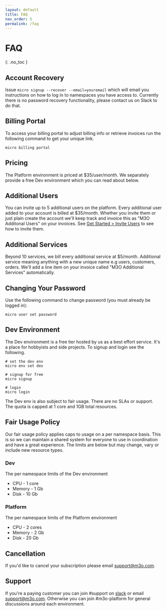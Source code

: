 ```yaml
---
layout: default
title: FAQ
nav_order: 5
permalink: /faq
---
```


# FAQ
{: .no_toc }

## Account Recovery

Issue `micro signup --recover --email=youremail` which will email you instructions on how to log in to namespaces you have access to.
Currently there is no password recovery functionality, please contact us on Slack to do that.

## Billing Portal

To access your billing portal to adjust billing info or retrieve invoices run the following command to get your unique link.

```
micro billing portal
```

## Pricing

The Platform environment is priced at $35/user/month. We separately provide a free Dev environment which you can read about below.

## Additional Users

You can invite up to 5 additional users on the platform. Every additional user added to your account is billed at $35/month. 
Whether you invite them or just plain create the account we'll keep track and invoice this as "M3O Additonal Users" on your invoices. See 
[Get Started > Invite Users](/getting-started/invite-users) to see how to invite them.

## Additional Services

Beyond 10 services, we bill every additional service at $5/month. Additional service meaning anything with a new unique name
e.g users, customers, orders. We'll add a line item on your invoice called "M3O Additional Services" automatically.

## Changing Your Password

Use the following command to change password (you must already be logged in):

```
micro user set password
```

## Dev Environment

The Dev environment is a free tier hosted by us as a best effort service. It's a place for hobbyists and side projects. 
To signup and login see the following.

```
# set the dev env
micro env set dev

# signup for free
micro signup

# login
micro login 
```

The Dev env is also subject to fair usage. There are no SLAs or support. The quota is capped at 1 core and 1GB total resources.

## Fair Usage Policy

Our fair usage policy applies caps to usage on a per namespace basis. This is so we can maintain a shared system 
for everyone to use in coordination and have a great experience. The limits are below but may change, vary or include new resource types.

### Dev

The per namespace limits of the Dev environment

- CPU - 1 core
- Memory - 1 Gb
- Disk - 10 Gb

### Platform

The per namespace limits of the Platform environment

- CPU - 2 cores
- Memory - 2 Gb
- Disk - 20 Gb

## Cancellation

If you'd like to cancel your subscription please email [support@m3o.com](mailto:support@m3o.com).

## Support

If you're a paying customer you can join #support on [slack](https://slack.m3o.com) or email [support@m3o.com](mailto:support@m3o.com). Otherwise you can join #m3o-platform for general discussions around each environment.
